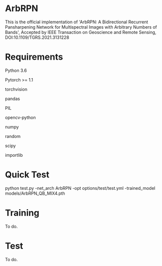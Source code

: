 # ArbRPN
This is the official implementation of 'ArbRPN: A Bidirectional Recurrent Pansharpening Network for Multispectral Images with Arbitrary Numbers of Bands', Accepted by IEEE Transaction on Geoscience and Remote Sensing, DOI:10.1109/TGRS.2021.3131228
# Requirements
Python 3.6

Pytorch >= 1.1

torchvision

pandas

PIL

opencv-python

numpy

random

scipy

importlib

# Quick Test
python test.py -net_arch ArbRPN -opt options/test/test.yml -trained_model models/ArbRPN_QB_MIX4.pth

# Training
To do.

# Test
To do.



